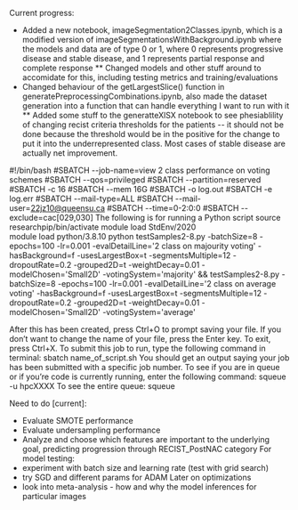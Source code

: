 Current progress:
* Added a new notebook, imageSegmentation2Classes.ipynb, which is a modified version of imageSegmentationsWithBackground.ipynb where the models and data
are of type 0 or 1, where 0 represents progressive disease and stable disease, and 1 represents partial response and complete response
** Changed models and other stuff around to accomidate for this, including testing metrics and training/evaluations
* Changed behaviour of the getLargestSlice() function in generatePreprocessingCombinations.ipynb, also made the dataset generation into a function that can handle everything I want to run with it
** Added some stuff to the generatteXlSX notebook to see phesiablility of changing recist criteria thresholds for the patients -- it should not be done because the threshold would be in the positive for the change to put it into the underrepresented class. Most cases of stable disease are actually net improvement.


#!/bin/bash
#SBATCH --job-name=view 2 class performance on voting schemes
#SBATCH --qos=privileged
#SBATCH --partition=reserved
#SBATCH -c 16
#SBATCH --mem 16G
#SBATCH -o log.out
#SBATCH -e log.err
#SBATCH --mail-type=ALL
#SBATCH --mail-user=22jz10@queensu.ca
#SBATCH --time=0-2:0:0
#SBATCH --exclude=cac[029,030] 
The following is for running a Python script
source researchpip/bin/activate
module load StdEnv/2020	 
module load python/3.8.10 
python testSamples2-8.py -batchSize=8 -epochs=100 -lr=0.001 -evalDetailLine='2 class on majourity voting' -hasBackground=f -usesLargestBox=t -segmentsMultiple=12 -dropoutRate=0.2 -grouped2D=t -weightDecay=0.01 -modelChosen='Small2D' -votingSystem='majority' && testSamples2-8.py -batchSize=8 -epochs=100 -lr=0.001 -evalDetailLine='2 class on average voting' -hasBackground=f -usesLargestBox=t -segmentsMultiple=12 -dropoutRate=0.2 -grouped2D=t -weightDecay=0.01 -modelChosen='Small2D' -votingSystem='average'


After this has been created, press Ctrl+O to prompt saving your file. If you don’t want to change the name of your file, press the Enter key. To exit, press Ctrl+X. 
To submit this job to run, type the following command in terminal:
sbatch name_of_script.sh
You should get an output saying your job has been submitted with a specific job number. 
To see if you are in queue or if you’re code is currently running, enter the following command:
squeue -u hpcXXXX
To see the entire queue:
squeue



Need to do [current]:
* Evaluate SMOTE performance
* Evaluate undersampling performance
* Analyze and choose which features are important to the underlying goal, predicting progression through RECIST_PostNAC category
For model testing:
* experiment with batch size and learning rate (test with grid search)
* try SGD and different params for ADAM 
Later on optimizations
* look into meta-analysis - how and why the model inferences for particular images